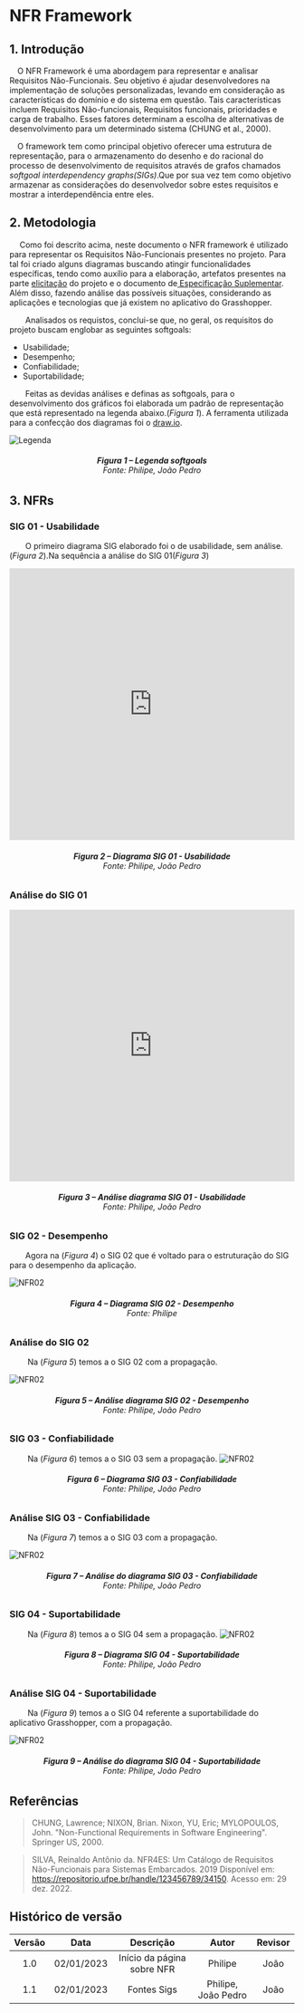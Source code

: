 # NFR Framework

## 1. Introdução

<p> &emsp;O NFR Framework é uma abordagem para representar e analisar Requisitos Não-Funcionais. Seu objetivo é ajudar desenvolvedores na implementação de soluções personalizadas, levando em consideração as características do domínio e do sistema em questão. Tais características incluem Requisitos Não-funcionais, Requisitos funcionais, prioridades e carga de trabalho. Esses fatores determinam a escolha de alternativas de desenvolvimento para um determinado sistema (CHUNG et al., 2000).</p>

<p> &emsp;O framework tem como principal objetivo oferecer uma estrutura de representação, para o armazenamento do desenho e do racional do processo de desenvolvimento de requisitos através de grafos chamados <i>softgoal interdependency graphs(SIGs)</i>.Que por sua vez tem como objetivo armazenar as considerações do desenvolvedor sobre estes requisitos e mostrar a interdependência entre eles.</p>

## 2. Metodologia

<p> &emsp; Como foi descrito acima, neste documento o NFR framework é utilizado para representar os Requisitos Não-Funcionais presentes no projeto. Para tal foi criado alguns diagramas buscando atingir funcionalidades específicas, tendo como auxílio para a elaboração, artefatos presentes na parte <a href="https://requisitos-de-software.github.io/2022.2-Grasshopper/elicitacao/perfil-do-usuario/">elicitação</a> do projeto e o documento de<a href ="https://requisitos-de-software.github.io/2022.2-Grasshopper/modelagem/especificao-suplementar/"> Especificação Suplementar</a>. Além disso, fazendo análise das possíveis situações, considerando as aplicações e tecnologias que já existem no aplicativo do Grasshopper.</p>

&emsp;&emsp;Analisados os requistos, conclui-se que, no geral, os requisitos do projeto buscam englobar as seguintes softgoals:

- Usabilidade;
- Desempenho;
- Confiabilidade;
- Suportabilidade;

&emsp;&emsp;Feitas as devidas análises e definas as softgoals, para o desenvolvimento dos gráficos foi elaborada um padrão de representação que está representado na legenda abaixo.(<i>Figura 1</i>). A ferramenta utilizada para a confecção dos diagramas foi o <a href="https://app.diagrams.net">draw.io</a>.

![Legenda](../assest/legenda1.jpeg)
<figcaption align='center'>
 <h6> <b>Figura 1 – Legenda <i>softgoals</i></b><br>
  Fonte: Philipe, João Pedro </h6>
</figcaption>

## 3. NFRs

### SIG 01 - Usabilidade

&emsp;&emsp;O primeiro diagrama SIG elaborado foi o de usabilidade, sem análise.(<i>Figura 2</i>).Na sequência a análise do SIG 01(<i>Figura 3</i>)
<iframe frameborder="0" style="width:100%;height:480px;" src="https://viewer.diagrams.net/?tags=%7B%7D&highlight=0000ff&edit=puts00090998907890709790&layers=1&nav=1&title=Diagrama%20NFR2.drawio#R7V1rc9u20v41nmk%2FSIMLARAf4zhJc9KkbuK%2B7cmXM5REy0wkUaEox8mvfwHeJIJLiZR5k2vPJDYpChKwi91nr7igL5cPbwJnfffen7mLC4JmDxf06oIQymyhfuk7P%2BI7mGES35kH3iy5t7vxyfvpJjdRcnfrzdxN7sHQ9xeht87fnPqrlTsNc%2FecIPC%2F5x%2B79Rf5T107c7dw49PUWRTv%2Fu3NwrvkLkZo98Jvrje%2FSz7aZskLSyd9OLmxuXNm%2Fve9W%2FTVBX0Z%2BH4Y%2F7V8eOku9Oql63L19%2FrOv7oN0fX6ehrc%2Ffwv%2Bvl1FA%2F2us5bsikE7ipsdmiaTC38ka6XO1PLl1yu%2FJX6dRn429XM1cMgdeUH4Z0%2F91fO4nffX6ubWN384obhj4T4zjb01a27cLlIXnUfvPAf%2Ffax5Mnlf6NLkVxdPSSDRxc%2F9i6u3cBbuqEbpPdWYfAjHstKL%2BOxcHq5Gyy6%2BrF%2FVRxu9kIz2W6y6s5rb7FIXr%2F1V%2BFrZ%2Bkt9Cg36q0btVof3O%2Fq%2F4%2F%2B0lmpRyoSJyHixt8GU%2FfAczzZI04wdw%2BNxxLSaXrtcXpC%2Bzeur6YZ%2FFAPBO7CCb37%2FHZwkl01z57bcY76I2GeGoxkdcxIwiI5TrIFf%2Balk3lJDIqXWMe8ZLG8VJLWo3iJWdLgJkL%2BXfxk2YPiJ5ow1L2z2CYfVeCwx7PTEWrt2I1aVl50MVyb3bqnPa1KfDow4ovjxG9FvFTnB47z%2FCDOgh%2FsqsIANc0PyVuvfU%2FNhKDEVhlhRBJaJ7aK4lk0Rns%2FFssPGk8yGcfgs%2ByLPYL15CA4baNIFKZPTBfOZuNN09vJY7gXFuqOMyxpjzGWiCOKOcKI5viEYqW0Cba4Mv4oIVzkPyDm8Ca45O07tPzo%2F%2B9mtbS%2F3rz7EL5lXx5GqXmZE1CXIOf87kyUeZ4jvrPw5itNV0USLQ0u790g9JT5%2ByJ5YenNZouIz9yN99OZRONptljrCUVTZJcX7CrhgITLIsRSmSP0Z7oPOeok5nzyeTsj%2BijzxJumyAMpLdGYYGbn6Jd85Klckj7i395u3FYEgVUBgBR3MYhVOWE5ZUFqq4o9pIpic3yHVDnNoGsdpDpgNMIripjvO99Q6gC62%2FMKpfceKYmkZGOW11FK7lRSSoWxsFJnhcG4MVhzsgtm7J7AVU6lJYPu67Mq5tPePkg21W4fnGav7SG6%2FCa1hX0GiM6qjOjkoBA%2BI%2BfLhN1TOfUbHncKWcOiMu%2BHyjXECKXUcPxQ%2BzzUaeoAPM4UA9v69kCZIlMFLK8JZHo5ZEWQEvk4uBpWDEJUQSM9wGxCDZht7%2FDGwOUCrsoJg4LZglEDGVN0Gsi2kTlSZq93BLExxgOAN%2BVuo84RzlFexLhx5FLqV%2BJsjARmXAjCcQpREk6xEB4jbjEsbSK4JN06HzGmz3xTS9hlfFOBw9igFB9OSduA5hMoH52SpH40ouHA%2BoBNYZzSdCCaD9vc0Fc4Nfjqqj6FWsyhkDFU26qPdJMJUNOQ38m0ncTqJ4CCSeUMj96MeTjmAWEatTro3xz5SNj9UOiDIssIcZLHiY32Yx%2BYVrHRod2Vs7d3CgXbeZUi6UnG1J6JzvOpZJimGnDIRjrGVX02ld213aioEWbYUCxMZnfqaqkRRoXRrMJobSsqq4qNdozHS%2FPREK%2FvfuiBIWlVt9HQQNOISNPK54KezJFSGoNZvHOGrBITmSvgtG6DVSorxVJVp0wx0%2B0ibDHGfPeTvLzHIVgSpQyKXILNd5LHo5pDTrCDQmCx8NabCGDeOWs3kgX%2BVg16%2Bf3OC91PayfaY98DZ52XDg0SKeMNk0yl5BBjA3YYC4oBYggboASWj1%2F6mzc%2FxefLf27WP39fB973qbz%2B9iZNPz%2B09Ck8jKDktb%2FxQs%2FXMHHih6G%2FBPBj6Bs0SEm2fJjrYpnxxFFCfOwEmXvjxWoeg8wxwxaxmcUERozEeEKJ%2F%2BxlKThFVD1ic4X6GImsmNBJvtHI1ojG2azjephb70FbN%2F2ywIgqNST3fvIpVCNCxjbd%2FVg2tD95kSWyOqHGdyMkAflCfezlzLvPsQb%2FttU1PJdqKcJRYla80EIrtiyy19Vf8%2BR3NM7EvKEpBI6sXxhtIgNDD4zl%2BqE47F8bZ%2BIt1JyS0dSs4wHzH7JZK1Kf%2FCHOzN0bPx4rP766XZiYuhctWnrX2Fp64fJb5bjJpc3w%2BMvmrLmFexuW7kX1dafean4T2fUjq%2B89QY00tONC0QJAjBmaaM4ryCp4gAcMAoREeRlj0QwV7C0qpaCmaUvJV1nUQWh5WkKHgygb824XE0qM3BPSkHg9TRqqJQOkYUGSXwfuvbu6eEkvXojof%2BqrN%2BdkJiQcS%2BQo9IVNUdrnbF1lj27am9qT1BLVt9WDsaXSUDQBwDKgF3h7eqGCoTJgvTDSmfx5zcAsSDNYHACc7Qkzei72Hy%2BhROmKE2kXebZbTQF62PqUnS%2F95VoZbBFij0A10m7mJ6ootBLceJvQXTp6ouqfvrPcrmb6d%2BA6i3PUIkHMuL2okdp7cITzMg9QIxR3q0YqpNsNWo1YzFAj1AbVyC4HrCNFUiViNgRFIkpoUa5ICAMWuGNVgpEcnC5Z3blT7WpCG3er117bHpcvJgtv6p%2BjZC2NyXchWutzZV4MQDIgE6MdeW4qSIBBi1ZmG%2F5hKSDXDaSwWsSQUKXtEOWqXUKIchvTInlw0LuMxdBa9yljPzmTSMBOncCZauGkvTtXGy2dtAvEWWp6riabdV5gPiEQv%2FEnQQTdNWduN9toBXDgnacLqFcVU3uDjrCRt4UJpGW6BfC8QtbKsLWMAeAtBupuiQHRh2wzJ6NB4VchHH2yotmEgf8162WIa6UrHicOLyNPue5hgLZhkLZB7S340BD9R1fJqZ%2BOVjhOHE7AC2%2Bjpe%2FMaVHc9jllb3XrB0tnFzu5ZO4Tnao%2FCb1W6fgkfV71RUuG2BP5TmzIeyABpWm3pzTJmStNTg1HIqXQqmICer0s1NrKgo2QOtvTrxbe1Au1xIZtgUmQPhm437bexgsP4%2Bbd83VFwtPc%2FKSEgw9knJmbXwBc2ilglv24ZUrXrn5erenxtsaiuPelKNn6u6dbgHBVemQNEzPL%2BuagMHhbWh1iaLAkC1eI5vSy%2FgDXVyVJ%2Bfqn651FfqwxAZRgayS4f02W8rc%2FX%2FqjL%2FarD%2BzNzYS%2BGvUTT0u5t6xurTpXM25IF0JtSL5YGJQv3CrUXDS2tG1G1JoSLgd5orpoIVzmqCAhT1PHnF1unneA7LQtal9NdV0vQd%2B2%2Bv%2BN%2B8VZFpHarSaZp0iiyeX4xQf2vabnBv66cZg2xcRGhhfZVfnte%2FZQS6YfOIu2vaWHlu7xwhkXatyycv79FSXQipLW5DJkTHcmGH73Jm4w26uI2G1bRRfHtASdhdo%2FkYFoPFzweb2u7QsbosDoxFo8uNNqyIt8eAUMrtAuhcXgqgSaEcxZx4k04gLY5K1FmmFegUTIE4V2NM%2FlFgX9od1CO7DNVHf1Gm6w0b1e4ljLMc%2Fd2g1uvYOpqkOUw2cF3AwTkDHQuWy35LaDOfTpdxE6RLz9xg0HJeh%2B34ZDOq37HkIv796%2F%2Fvz9vf3Fn97e%2F%2FX%2B9ddXllel5PuJyP2scDqV%2B1a3ch9c%2FvLKvQ7E%2Fh9rs0QvcGfurbfylPxGRWEe%2BlGhgv63Dvy5EsUbwLo3FcgqypSabpWKOTvwfk5KI3NBpkqDg0oDSsFtAr%2BD7F2llutIQ59WJfkhkdiYIO%2Bm%2FQ61zQLJk3vvWEZJPim28Wm78w6vYPkNOD%2BA2oYPn4I5dZSLbmtiqhQbDSF3OyP%2FkMvuRXmmRW8FMLq8MFLnL1ZTL6kyfIq5Y9fOLPBXSqkbCOb8Usn6K8KvscnSV4Uwvd9AxB3KJGsx%2FbqCBTNgTYGRUZE6UmY9qCokINvSYvnmFUWbdmGTPGyVEKK44CmYATi246oeAi1un9L0yvUeoixr92G9iEt6pl7Yojjtc7I6Io3yIejIpI1i2k9xwm4CCbCe6NQP1J6anaWq7LNYqYagyaoJZUHSwIHh9nTjmfcWEAbY4FDdO2GACUWQ1daiDjbFrwIT13YqWWa6Q5Gnu65SAo8i79TGcufbyEOq2Hm6iP%2FcRi1dQkWBW%2F1H0acZ9bbZLi8ST2hsmaE4v0GJ5ckXN%2FTunWf%2FaJvMPCKGPAGwIGkrqFYyCSin73wkNEtBcma8wH4uxjr2c1VY1kGYL7KEEoPyc0Fpv516enYBqv%2FzNttm2mQ9SY9OdXbKPDrm6dfpoU3HEg3aa9sC%2BlVLZGK7eKkpMYmxoXkyLZPLrANxLGqvwJ5UCc8NE8lmPFKd06tH%2B82zKRtc8V6x63%2BclbvQBddRK14ApCq2vvVyGbex1P22dfZcBnuZ%2Fr7GvmonuJvNc0Z%2FJ2w8MiEs5CwmUIf01twMBNU7twc4N3Hv9O%2FsOj6150yO%2FsbpSQ7Hz5Ab2Kk9ttG3TRhsUvnAHmFWY1Y74VdxhfNj77Fk3x74wkDAxODheMxTMxJ%2B%2B4RGX1%2BSD5d%2F03%2Fki%2Ftr%2B62NWi9baTkfwWx7akO5QSCfkdTf9Ri5AS4pOQP0cZAXauT7m%2Bcw0S67%2FYCT6DXh%2FI9JdCQMmil9m8KRqb%2FUWMO5T1r9iCgiVUQOSW%2FPwJ%2FH%2BYfI1V61vAPuGYG0xcpmPwmgnQTY5bMJFxo4gyqB6jZSDKvChUOi7%2BzO%2BNtr4pwe8YfZyWmGzByM8cJgzSUawln7VpFb%2Bq9qAI9y3zvZksuL3OHi8dmtAz%2FZMgW%2Bwy2Q%2BLz4%2BwN%2FP%2F387vb2P%2FP36Nv11V8hfMjy%2BSC%2FEbML4MMCG7Rnx1Pk8IfVmvcJPLWoyYU9TM7TV%2FbomrXXehly2PWccaqA9iI6t6OH5Jlas4nedmxCC7OYvd5sBpPzMysmOT3n%2B9RqTsxK5ERpYiFYbdOpI45V8cMNIOpZY23TV2kxXtJeFBQ8GxdsxW4sbqeH4wrEbSEUFlQ42uKIXhin4%2BqDcy1CBWYWFjoZLX86Lhfd6NUD%2BXE4B0uAuCOBKEwb8EfBU6jgkBoy0jP7hsF9vCklYC6GbCCVHN44FZa1043DbSSp2hMc25IJmxQ2DkY2EwyrZzDXiZ%2B5jaM1WOFQ6ZkXqBvxAyttHza7t0gJjxxwOFZujN8I4UvkfNulGfVWq%2FqOSt0RRaXT9Vkr53KG1QnZ0aRDjQ7DpaHV710poDxf9WBHdTC3997KWypgr2TxOZoifR5yWHtvVTjkEGwD0ISPnny27h%2Fes3d%2F3ry1UPD9j9GX0K4SPO0UAVhYSoSpzRVyRpYoAACLc8otYXPKbGlxAzlH3tYCBGgfEZbT2xao4OOTUK2EAASs3UClBEj1Ctr%2FmeqPoDrOGnfuosqyb6JXSCkcEtElY0gISjnigggkDKILPjCiFw5bJTYvEDztdJ%2BT7Q2gfJDgFaqhOiU4Qzbltq2dHraOTtcjuLQHRnCbmyX3IyqgnL9OiV6hvKJbojOEuZBCcIQYowWTHiEl2omNGBdUSiaxKd1x5D8bEuGZMM66k1Dv5raoXlL6WF4J0o9V8WK90BlERrpylE507W70ATOF%2FsNP07yauUt%2FHtfJ4NsoqerfMOtf%2Fty6m2gLp2GuX8%2FRuOwzzlUfdQqjt1XmEuuvzl1CyYwDdJPVX2xkBEl0%2BXOnZ7%2FDWVOouLwtZE0dy4jKZVXtMvv2E6taT%2B%2BrXg1w6ESV7nOdYHfzmZTN1t1HmIyNAryR5NW3UWtyC5fn83SShB01HfDgsxtWUaHYwSMYdg9rwLWKU07Orv6rR9dufX1g4YKjr6h82zrP5XCK8lMTGsQ4pIEWHS2dNw7rtWjjo7tw7yNJQOLmko8SGc5a7VhFMmfvCOCieAAFxlmIlf66ANRldIq4KVSANj%2BgVMHtdQFIj1UaVmZ%2Bo%2BcNPA5jph2umsOOcJmGYCTHHAS1WKRRUiZdIaow4MwsYcRpqADz76E%2BZlkz1RY22Dkc%2FXCEH4bcNicr3exHW%2F%2BV73C52rlHleKdehsnyJpClnSDCAPXWzlLRQs%2FpooTAfyoLFP%2F6UDO1%2FNS0r32fqjOxFktj9H8AciKBhPUWutfVqVN%2Fzlif87E2Gw%2BiUjf%2BF8cOwC2gvAgxythgFHKn390CU55CKc0glEiNCB%2Ffy1BO%2FUXfhB%2F3WA%2BcX5Ru0YRChm%2Fxrb4NRoNTZzp13mEQEf5t%2F4S6XL99P4fybvqUqRJ0iZte2LJP9WHuIFdgJZKRbirzY4cWkEs3aUfVOy4X0a5kjhLnqDPNhkhNpWmyxJD6ciQUdZet0rapn%2B4l1Zu5RogfwSOBbYe7rr1rVWesdwBony1mupyzwj%2F5c70ijtwrP3tNLoCJMrC%2B7Z1N78snYexesD69YCIeMaNzQcRc6zMbLCLdrendkhSysk9HSgTuPfexpt4C%2B%2F08t%2Bh50vEDtqCaxa1eRxAn%2FM99wLocwpNSZbXmLq9KCRn2gpOvX2Hlh%2F9%2F92slvbXm3cfwrfsy8Mwzg8HHIjV1r98sQkzHfYMbG%2Famn0KrvbQEv45I1hQyojNOaa4WCFNkI0opZYtbCYsjThPr5Bug8op3s6ozCHHcXtl0iCVqxx%2FcajZZ4UV3bU64iRtbRS3OiIXdRsdXUBBktPiMIdEzNFWXhymdUddPonRnHNEicEfVbt2YfNoS26ixOaiQeCCl%2BcgN98O5tKP2hOq7xPBiDDOrK2OI87RAmlDkIlC2goBrZDMo910p3mQk4bqzWiBAswyQpBEjIUldz9FUrTm2wBpAbZX6cxQ%2BORG4S3TCb3zcoBujcjtsYzsKDrbLp6PN2%2BXhXk%2BFdqy6JgcZGHQ1mjCpwFzMC6Q6rwTVva6sutcuHxbdmylN%2Bo0Zm8bjMkiGCsHbY1nyox0EzAsJUaSISEFZ0YJl1JvY0ptxJm0sCUts%2FVKy8gJV8n4eHyv3D2%2BYSzPNpINkWtSg%2FhUtukGw2Nk5z0sQlLFTQUBWLtxP5Y6pilshBTLSjvLMt05cuyxJTGWTCDGbZzWk3fFtRX6hHbrVtC5Wlw7UrD%2BV2wkMHS3AlcbM5%2FbPFJMOtbRxOyHAIBQAoCwNTdDlbZhTwWdU5x39HAhx1IOCZ33mnj%2Bu1eMWOiMhEUMvedHrPJn5P1Y9jSPiJF8bB1mT6i90Al2vLoMfM0cO4WipfN7f%2BbqJ%2F4f"></iframe>
<figcaption align='center'>
 <h6> <b>Figura 2 – Diagrama SIG 01 - Usabilidade</b><br>
  Fonte: Philipe, João Pedro </h6>
</figcaption>

### Análise do SIG 01
<iframe frameborder="0" style="width:100%;height:480px;" src="https://viewer.diagrams.net/?tags=%7B%7D&highlight=0000ff&edit=saidaquisaisqui097290790&layers=1&nav=1&title=NFR1%20USA%20ANALISE#R7V1rc5u41%2F80mdl9gUcXJMHLpmm73V42bbNPu33zH2KThNY2LsZp0k%2F%2FSFxsEAcMCTe7yUwbI2PF6Byd8ztXndDni7tXgbO6eefP3PkJQbO7E3p2Qgi1uCl%2FqZH7eARzMxm5DrxZMrYb%2BOT9cpNBlIxuvJm7zt0Y%2Bv489Fb5wam%2FXLrTMDfmBIH%2FM3%2FblT%2FP%2F9WVc%2B0WBj5NnXlx9LM3C2%2BSUYzQ7o2%2FXO%2F6JvnTFkveWDjpzcnA%2BsaZ%2BT8zQ%2FTFCX0e%2BH4Yv1rcPXfnavXSdTn7vLrxz65CdL46nwY3v%2F5Dv74b8WQvm3xk%2BwiBuwzbnZomjxbep%2BvlzuTyJZdLfyl%2FnQb%2BZjlz1TRIXvlBeONf%2B0tn%2Ftb3V3IQy8FvbhjeJ8R3NqEvh27CxTx5173zwi%2Fq4xObJ5f%2FRZciuTq7SyaPLu4zF%2Bdu4C3c0A3SsWUY3MdzmellPBdOL3eTRVf32avidLNnisl2DytHXnrzefL%2Blb8MXzoLb65muZAfXcvVeu%2F%2BlP9%2F9BfOUt5SkzgJEdf%2BJpi6FffxZI84wbVbNR9LSKfoleH0hPavXF8%2BZnAvbwjcuRN6t%2Fnt4CS76np7345z5IuEeRowktkzIwmT5DjJEvyJlx7MS2JUvMR65iWT5aWSbT6Kl5hpa9xEyO%2FFT6Y1Kn6iCUPdOvNN8qcKHPZ4dtpDrR27UdPMiy6GG7Nb%2F7SndYlPR0Z8sZ%2F4nYiX%2BvzAcZ4fxEHwg1VXGKC2%2BSH56LnvySchKLFVDIxIQuvEVpE8iyYo82Oy%2FKTxQybzaHy2%2FWKPYD17FJy2liQK0zumc2e99qbpcHIbHoSF%2BuMM07YmGNuII4o5wojm%2BIRiqbQJNrk0%2FighXOT%2FQMzhbXDJ6zdo8dH%2F38VyYX2%2FePM%2BfM2%2B3RmpeZkTUKcg57x1LqV5niO%2BM%2Feul4qukiRKGpzeukHoSfP3WfLGwpvN5hGfuWvvl3MZzafYYqUeKHpEdnrCzhIOSLgsQiztcUS6E9SXc%2B9yZEzs%2FuSL5UzrHA%2BktEQTgpmVo18y00O5JL3Fv7pau50IArMGACnuYhCrcsJyyoI0VhUZpIpic3yHVDndQtcmSHXEaITXFDE%2Fd76h1AF0k%2FEKpWOPlES2zSYsr6Ok3KmllApzYanOCpNxbbL2ZBfM2AOBq5xKSybN6rM65lNmHySbarcPHmavZRBdfpNawhoXovtw%2B9f7L2efA8eZf7fJh7ev%2Fz7zDVIb0dmjQviMHC4T9i85U7%2FhfqeQOS4q82Go3ECMUEo1xw%2B1DkOdpg7A%2FUwxsq1vjZQptqqA5TWBnV6ORBFUEnk%2FuBpXDELUQSMDwGxCNZht7fDGyOUCrssJo4LZglENGVP0MJBtIX2mrb3eE8TGGI8A3pS7jXpHOHt5EePWkUupX4mzCRKYcSEIxylESTjFRHiCuMmwbRHBbdKv8xFj%2BsQ3jYTdlm9qcBgbleLDKWlb0HwC5aNTNmkejWg5sD6AZ7quKYxTmo5E82GLa%2FoKpwZfU9UnUYs%2BFdKm6lr1kX4yARoa8juZtpNYwwRQMKmd4TGYMQ%2FHPCBMI1cHHV3kY8vDrYQ%2BKDK1ECd5nNjoPvaBaR0bHdpdOXt7p1CwlVcpNn2QMZUx0Xk%2BlQzTVAOO2UjHuK7Ppra7th8VZWCGNcXC7O1IUy1lYFSYzSzM1rWiMuvYaPt4vDQfDfHm7ocBGJLWdRuNDTQZxNatfC7ogznStrXJTN47Q9aJiVxL4LTqglUer%2BqkKaa7XYQlJpjvfpK3MxyCbSKVQZFLsP5J8nhUU%2BUEqxQC87m3WkcA88ZZuZEs8Ddy0tOfN17oflo50R77GTirvHRokUhb3tDJVEoOMdFgh7agGCCGsABKYPvxS3%2Fx6pf4evrlYvXr7Srwfk7t8x%2Bv0vTzqqVP4WEEJc%2F9tRd6voKJl34Y%2BgsAP4a%2BRoOUZIu7a1UsM7l0pBCfOMHWvfFseR2DzAnDJrGYyQRGjMR4Qor%2F7du24BRReYvFJUBkJLJiQif5RoalEI2zXsX1MFfenbJuhmUBg0o1ZGd%2B8ilUBiETi%2B5%2BTAvan7zIEts6odZ3IyQB%2BVz%2B2dOZd5tjDf5jo2p4TuVShEZiVjxTQiu2LLbvy1fXye9onkt9QFEInFm9YawjA0NNjO3VXXHaf9fOpTeXz5TMJp86njD%2FR9YrSeoH%2FxFn5mbmj%2BfKzy%2BHCw8mx6JFS0e1raUWLr9V9ptcygyPv2zOmpu7V2HpXpRfd%2Botry8iu94wh94TVEtD2y8UTQDE6KGJh2wAMJ8DBKV5Rk2r9VIuwVmGAVisci%2FsZ0lmSpaEZvkc2f2V%2FJffCnsZcB0G%2Fnf3uT%2F3FSJOnDpX3nyuDdX3IkAKOu96KkU%2FdZmvNqdhaQbvYTUqUgSV18BIh6LteaFZjYjDiEGnsFFep5l0i0IzK0spiGy6ApV1FnUUqJKW0KHSqsO838WEEnEzoABS5w%2FTvnLJAO1bQA7ngXvrLk%2Be05NnIvqf%2BvLDOR0NCcMSvQ19YV11D%2Fm0bhD46%2B4e7ShRSf1tdadtqTT1gQDGGYBDeFc4hA5onMnPfNcU%2F4mU4FfODD9WY9NKKvC8LrEBRcLJxASkX9Hz1KKGruGiGLGGNlQNT15HMxPS0SYHTM3u1Ao9FM8PL6FE6YoT2ypKj351doUZM4wWe%2B4vVk7oRbZ6ZE4jFWA6UpXtR2biOnQXjnpQ%2BU%2BNLKTZo34HrjM%2FRH0exIw7iEJvvAcNnJd5gEKnuE%2BFjmvk2R6gQueVVKCaRofUzhAavQYtRq3RTaZpdGqBGn2XiNuTTq%2BTtjAGnS5KaFGu0wkDFrhnrY6RDazvsGp9eeNOlb8frd2NWntlkJ8%2Bu5x7U%2F8QlVypS7MPLdecK%2FeL161G68V9jmuA%2BgPUcqKaCpa1lwxDaLkawnjUWo5ZWrzUFpBrGYJxHVpWUOeJMao4q4QQ5T4wk%2BSWmw6u7jC01kOqu09SZCldN3UCZ6r0hPI%2Bn62VtFIuWmeh6Lm8XK%2FyuuuITNu1fxlEBq3izM16E60ADrzDdFEPqu0bb9CtDZnKQ0wghd%2BvWVsjifMAFb5VrfBxUTYOoOB5jbUft4LXzFiTgQjWxoDWQVZ3C4trBF8erOPjJIu0rTJuuXKCl5GnXO0zQNEzSNGj7hZ8bHbtR1eqiF%2BO0vVOHGnGc2%2BtFN%2FM6VDTDfnI3vLKDxbOLqx%2BytwjfVT%2FMvQ6pWN3iGVAJ3xz0bI1lu5TQxnyodkAXrG6SnDFnBy40uRUi2xQCq0qJqDv10SdrSzYk7G3Pf1i7k29UEls2Ay7DNI7A%2FfHxpMgtNpk2d3fVCQc5%2BYnJRxckfyub34BcGlHtgr8EPYwHrHStWte4qPHfcyJKO59W5Rs%2Fd3dHUC4Ou06x4mZ7eaWuNB42zZ7xNBgdXid%2BPLxrH%2B63tv4pzkhgBLsjAS3L8nC%2FuvDc9%2F4Zr14z15dXNIXxjBR5XT1YFHSZFWZFq03CLUg%2BWJiUL5wsxVfB7i0XcaV22LuSp6oz9qE2zkq2JCTr2fOLjfPe0B2yha1zqaq9ISgHxv1%2F9r95iyKSO1KkcyTJFHkcvziDVmH9aGBv3581W0xsZZySnYNB7KePdSR6Qc%2BRdfe0qqle7xwxoVy%2B21noeyKEmhFSWdyGTKmexMMb71LN5hlijN321bSxdEtQWcu909kIGo3F3xeLxv7wsYoMHqxFit3WgN5kY9sgXEt2qewGF0BWTuCedv8Ko24ADZ5Z0F%2BmFcgEXKk0I7mudykoD%2B0X2gHdrzsr5TPDdaq7Vwca9nnuVu5wZVXmTs%2FRjl8UMBNMwEZA53LVkduO5hDj7%2BhYRXxsj2kKiVotoVUlU7rv53h85t3L7%2F%2BfGd986dXt%2F%2B%2Be%2Fn9henV6T5zJHJ%2F28Mllftmv3IfXP7you4exP4%2FK716O3Bn7pW39KT8RkVhHvpR5ZT6twr8aymK14B1ryuQZZSkNt1IFXNw4P2QlMbWBZkqDQ4qDSgRvQ38DrJ3neLSPb0FO5XkVSKxNUHeTydAqqW%2FU%2FLgNoCm1rMFSJ9rrwkgXHe%2Fn2%2FGnM5Yzn7lyYx6Eh5olXSa3gh3Yvr9KKERIs2eGZQMB17Q8wAyGESrHQYjMP1TAtcIgh0ZKVQXUoYzDRS1Qqui96p%2Fshw4VaqCyhWlQvkdgimG4u%2F9EwMKVB47MfQsSwOO2g8gsGqUyh0fNfD%2B1KAhakUOu80gtXQeB0tFKC9p4Eg6Wtc6nSTGUA26Jf%2BYGw0KSF4M3N1AtfGJvFTPllMv6eZzjCUR584s8JfeL0dzzB1ehcRwbQcbbLL0XSH0pA4gkRQqkOiuoHNfPPCpAfJoGiDz6naKpOg%2FGKLDMa%2FhyRkx9MBIQ3TSEEcg9rCBhU27HLaPPLqMn7UpFM0SQhQXPEXMgAjsufEEgRZ3SPV85np3UTWqe7eax10npl7YoX4e8mFV5i7Kp%2BpGob8o9%2FcYH9hNMCZWDzr1A7mnZgeJvYbsp9FA0Gy9WHZB0sAJtJ11eT5w73oVJUqXXUsxGsB1WPK1D7wrpNAsCQ51LCQMgH8EmV0t6gGXpfHGiRCmnqJflC99d9ag0Pr36kBxrzdRVo9k5%2Bk8frmJ%2BiKHkgJX6kUxDydqEL1ZnCTZO7HbBcU5%2BVJFXn5zQ%2B%2FWecrp6ZKZDaLJEwCXk64SQWHXxFFGd%2FieECjaJ1KGUJU1KDFiVclSy3Fr0cPRBMZ6jibUWNZR2PR2CSVGFU2AAvO9%2BtN32a3%2F56037TT9P0q%2FeX122vrNmYa0Ugm4r0qhu4MD93W%2FefKbj8dvbldzF5vo2AfKZx7AlQ5GSEv0brfGUVuqWMr%2F%2FFJvIWWu9BM0WjtcaFInf3ycZuuWR%2BpL0%2FrlKKQF8Vmy4oMaqn87S3euOgJGxwgCFqlk6ysvVxIea%2FYfGyfjq820ovCVoSt3grteP7Wc6IWNDd1ehaJ0BDpNuDP%2FLjnwcoIq0pTSwaITwbKnnufJ0nNSO3zMOarRDCRTH5TAl8yaq9PL7r%2BoDTWh2%2Bv%2FomsrvTy7O0nLRtXVffbq3A3k9oh2VzTYumrOFhuVJDImzJktN4LN0mTKkdQbGZZWKCG07Vu32sgQehs3baKSWiPJFc595rZEnlZ8YSCDQOPheM6HljL99QkZ35%2BT96ef6Rf72e259dpCnfe76TjjUz%2FAzYKKCkE%2BI2nQ4TFyA1xScgCosJIXGjQK0Qxsg%2FbZJhx8iEE7VfxzGUZHf8ykKk5h4tRfKAzo3CY9wkWUolFEdMnRWIF%2FHRcuI1eFNvJRkCdk2BUr641ogT604CFZncUxSA3JPGZUWE6W8pi%2FVYUJDbCFdaewEHyGOil1XRSN18VxVTppL4rDZFwwLnM4ZcIGHDOdtLULx5k%2BGeOFydorHYf7sJhFbhm%2BT01yx65JTfT%2BnRfGxovJ7eQ6Nl5sypLrnfWiLu4zF8PbLqlFMt6WN1%2Fnn9%2Fzd9Ovb66u%2Fr5%2Bh36cn%2F0b1hL8I4bkBrMKqNAED56lUBYdNrs76rBG8%2FFHLWw1OR%2B%2BsvvXrCuHqwl5uAcutpIW0Dw6Gn6ANN9GT7MnNhcPzPX2pM2eZjTZybNiOvZTZnKjk%2F5YiZwoLYEA%2Byd15bmu1LBjT0VpsLbpu7Toge4uNQVO%2Bz7KnhExKcrXvf82Khevfomvp18uVr%2FergLv59Q%2B%2F%2FFq0K4ETjDdIvjldSzFJgJxSwgJxKURY3JEE%2Fy%2Bfd9iJjMJFZiZWKiaBWVEhE7ylQwu%2BgE1FWUUOIcJgUwcAm0v2oKXFn6EGm7aMcNs%2FRgO%2BFhMSgmYf2K3UHEIb5way9rrxuEWsqncExxbNhMWKWwcjCwmGJb3YK6qUnIbR0k7Z72ShJEXV96dssklwgrkQHzDUhnn7e4tUsIjFW742kf8tkL4EsnedQVvs9Wqv6NSX1BR4%2Fd9anyXB9i0CaceUERHeoRTMFYdW9%2BQM2mlXC8HMGJ7eLZ33tJbSKtKyuJDtAMHPEKx%2Bd7Se0lRaKv1GbmiNfxsB2i4VNer9p6yRL6at3fv2JsPF69NFPz8x%2FgWWnWyOXoFXya2bYSpxaXRgkxRwF4m55SbwuKUWbbJNaMlijIU0Ff3YLx8q1kCFXzbNlRBKwC6Wy3Uz4JUH7AJ7m9Bdbw9gmwXiraHJvqATQEeQnSbMSQEpRxxQQQSGtEFHxnRTf0QXWJxQMADarUFAwskeI0a%2BV4JzpBFuWUpf5Ol0mWaEdy2RkZwi%2Btd1gwqoOTwXok%2BYDEzTHSGMBe2EBwhxmjBm4KQFO3EQowLatvMxrp0x5HrckyEZyJ%2F4JZhQ4VcXVG9pCFGeVnqMAbds9VcpTRqdS1RfuO5u%2F6x8daFkxSP07KduQv%2FOi7axVdRlufv8NR%2FfNi462gLp%2BHdPw%2FRrh8yvtscdQqtnTEFTMzOOlFVV4OM3UPZfLGRFp8yMpW7A557iYrL20G24L5MwFw24S6jNZtQ2Hlaa%2F3ypKqz4fvP8YM9%2FQfSw6PpPsJEL4o3bF5%2FG3Umt3B5HlsvVSFRKyoPPoV6GVUUVx4mvbtZAa5lnGp1cIXCA3rVm%2BsDExccfUXl29XJ9NWp%2BccmNIh23DQtOlp6b%2B07aBXZR3fu3kaSgMTnCTxKZDgruWMlyZyZA7xbKTAOQqwM15KoKaNTxHWhAnRqA6UKbqMlEfwUiPaCMYc8OflxGDPte9oedoTLkwQjOeYgqMPipJKmDTWiCiNOihNanIYKKCcO7G67PT%2Bjgw12CIdY7%2BGHMffw29aSD6Ot%2F833oF%2Fu3KNS8U69tRNs27aXtA0KA9dbOgtJCz%2BmihMB%2FKhOXL10IOfrYSnpQZsE1WfibQ2b1iUIqAYAcwO7qwYn%2B2XI4eXUxJQpJUNJPfigTYHqHJF3iEYYZ2Ki94ZHpLDgfbdnhfxk%2BX6Ze6U42V%2BK16it5qNrAMtjaaWhpBLpDQVeGmm8abyf1dcNri%2BdP6T4koRC2q%2BJJf6MZkOXzvT7dWQKGPmP%2FhGBKnV39kXyqaYUaZO0SaO9WAVPvTmogKf%2BQupqd7nekUNp6oW78IOap92VUa4k4JUn6JNxrBrC2YWGqlBKPmQdt6F2S05G6NJRP0jz1Qptm1t8EzwZpO%2BTKfY2TO4U2r9YTlW9eQTEfUWJ6KAJ9SLqzbTyN9PoCpAoc%2B%2FHxl3%2FsXDuJvIG888KEfEE4NuP5uZYmVngITddnZhZEqmEEPyQOR3ngXvrrb1Lb%2B49vP%2FA2BNXYk95wUeOujw5bcjnPfQODIcUI7RZXmOqhuCQnOkqSvj6DVp89P93sVxY3y%2FevA9fs293YPvDIzBPDcL0yAkDG5J3Zp%2BCqz22ygvOCBaUMmJxjikudgkgyEKUUtMSFhOmQpztdAloi8op3t5SmUMe%2FO5aBYBUrnM6XVUb6Boruuu1xknaWy3utUZOmnZaa0adbPyrSqLsbR2YeFlH0jjQIFrbZoMSjT%2Fqtg3EWh6mwXWU2F5YDqRAeTJ4%2B%2F2oTv2oca38PhGMCOMU5%2Fo44skCSbivkD9EQCtkG1po%2B%2FwhkJN%2BH2%2BGwUwtFkzERJhVwYTufBsgLcAWQ70ZCp%2FcKM6oO6F3Xg7QrRG5PRaRHUVnm7m%2FrpINT26Mx7Iwz%2BekmyadkEoWBm2NNnwaMAfjAqkOO3Moc16HSkrMH9iBzXSgyZEdLYMxuwjGqkBb1ylLhupCiG0bI5shYQvOtFo6qd4mlFqIM9vEpm3q7Yc6Rk64TurN45t1Z%2FiGsTzb2GwEXJPav62xTT8YHiMr72ERNpXcVBCAjY90wbaKaQoLIcmytrVN9905cqyJaWNsM4EYt3Ba2N8X1w7YQAV2K6ikOa4cKVj9K3Z0GLtbgcuNmU8yNySTTlQ0cftDAEBoA4CwMzdDndZ5x4LOKc47eriwJ9lMn%2BHR%2BaAVAG%2B9YsRCZSTMY%2Bh9vccqf0Lej2VP%2FfAwm0%2FMavaEWmx1do7wgZ8NU06l%2BgEADhwB22k6IJyX%2BfsRwtTL0skuc3BYWgwYjRmIGFiTU3DSzgCkOMoWgJWkEBopcHp66LCEGLBr1ECE2Ob1lJeTDkCHOp734X1n8DlQO%2B9GEpzcuTfIQ7wbu2An5flgp7QfTzo7WErzarRYIpgyU9a%2FArOBBbPuYx0lJp1Ii2r7oznhVN0p5qZu6TaOg2JR6O4gzBwuFppt3J6jpGI5fyvpZpE8ATDq%2FcAMuOnvb4iEo8NKMtvO1vLBSNrMeVjK%2FH4QwLD15A9MoG5ObRJDXga%2B8ursBJxaiHf%2BzFV3%2FD8%3D"></iframe>

<figcaption align='center'>
 <h6> <b>Figura 3 – Análise diagrama SIG 01 - Usabilidade </b><br>
  Fonte: Philipe, João Pedro </h6>
</figcaption>


### SIG 02 - Desempenho

&emsp;&emsp;Agora na (<i>Figura 4</i>) o SIG 02 que é voltado para o estruturação do SIG para o desempenho da aplicação.

![NFR02](../assest/NFR-DESEM.png)
<figcaption align='center'>
 <h6> <b>Figura 4 – Diagrama SIG 02 - Desempenho </b><br>
  Fonte: Philipe </h6>
</figcaption>

### Análise do SIG 02

&emsp;&emsp; Na (<i>Figura 5</i>) temos a o SIG 02 com a propagação.

![NFR02](../assest/NFRdes-propa.png)
<figcaption align='center'>
 <h6> <b>Figura 5 –  Análise diagrama SIG 02 - Desempenho </b><br>
  Fonte: Philipe, João Pedro </h6>
</figcaption>

### SIG 03 - Confiabilidade

&emsp;&emsp; Na (<i>Figura 6</i>) temos a o SIG 03 sem a propagação.
![NFR02](../assest/NFR-conf.png)
<figcaption align='center'>
 <h6> <b>Figura 6 – Diagrama SIG 03 - Confiabilidade </b><br>
  Fonte: Philipe, João Pedro </h6>
</figcaption>

### Análise SIG 03 - Confiabilidade
&emsp;&emsp; Na (<i>Figura 7</i>) temos a o SIG 03 com a propagação.

![NFR02](../assest/NFRconfanalise.png)
<figcaption align='center'>
 <h6> <b>Figura 7 – Análise do diagrama SIG 03 - Confiabilidade </b><br>
  Fonte: Philipe, João Pedro </h6>
</figcaption>

### SIG 04 - Suportabilidade

&emsp;&emsp; Na (<i>Figura 8</i>) temos a o SIG 04 sem a propagação.
![NFR02](../assest/NRF-supp.png)
<figcaption align='center'>
 <h6> <b>Figura 8 – Diagrama SIG 04 - Suportabilidade </b><br>
  Fonte: Philipe, João Pedro </h6>
</figcaption>

### Análise SIG 04 - Suportabilidade
&emsp;&emsp; Na (<i>Figura 9</i>) temos a o SIG 04 referente a suportabilidade do aplicativo Grasshopper, com a propagação.

![NFR02](../assest/NRF-suppanalise.png)
<figcaption align='center'>
 <h6> <b>Figura 9 – Análise do diagrama SIG 04 - Suportabilidade </b><br>
  Fonte: Philipe, João Pedro </h6>
</figcaption>


## Referências

> CHUNG, Lawrence; NIXON, Brian. Nixon, YU, Eric; MYLOPOULOS, John. "Non-Functional Requirements in Software Engineering". Springer US, 2000.

> SILVA, Reinaldo Antônio da. NFR4ES: Um Catálogo de Requisitos Não-Funcionais para Sistemas Embarcados. 2019 Disponível em: <https://repositorio.ufpe.br/handle/123456789/34150>. Acesso em: 29 dez. 2022.


## Histórico de versão

| Versão |    Data    |          Descrição          |      Autor      |     Revisor      |
| :----: | :--------: | :-------------------------: | :-------------: | :--------------: |
|  1.0   | 02/01/2023 | Início da página sobre NFR  |   Philipe   | João |
|  1.1   | 02/01/2023 | Fontes Sigs  |   Philipe, João Pedro   | João |